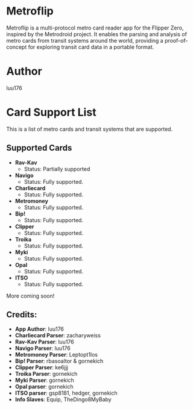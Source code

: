 # Metroflip
Metroflip is a multi-protocol metro card reader app for the Flipper Zero, inspired by the Metrodroid project. It enables the parsing and analysis of metro cards from transit systems around the world, providing a proof-of-concept for exploring transit card data in a portable format.

# Author
luu176

# Card Support List

This is a list of metro cards and transit systems that are supported.

## Supported Cards
- **Rav-Kav**  
  - Status: Partially supported
- **Navigo**  
  - Status: Fully supported.
- **Charliecard**  
  - Status: Fully supported.
- **Metromoney**  
  - Status: Fully supported.
- **Bip!**  
  - Status: Fully supported.
- **Clipper**  
  - Status: Fully supported.
- **Troika**  
  - Status: Fully supported.
- **Myki**  
  - Status: Fully supported.
- **Opal**  
  - Status: Fully supported.
- **ITSO**
  - Status: Fully supported.

More coming soon! 

## Credits:
- **App Author**: luu176
- **Charliecard Parser**: zacharyweiss
- **Rav-Kav Parser**: luu176
- **Navigo Parser**: luu176
- **Metromoney Parser**: Leptopt1los
- **Bip! Parser**: rbasoaltor & gornekich
- **Clipper Parser**: ke6jjj
- **Troika Parser**: gornekich
- **Myki Parser**: gornekich
- **Opal parser**: gornekich
- **ITSO parser**: gsp8181, hedger, gornekich
- **Info Slaves**: Equip, TheDingo8MyBaby
